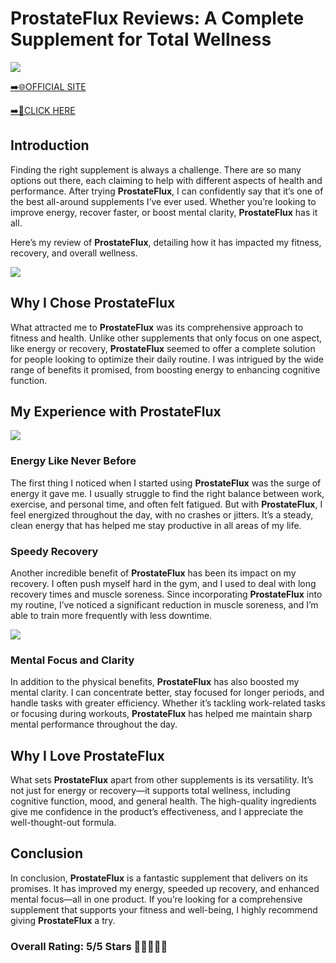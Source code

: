 # **ProstateFlux Reviews**: A Complete Supplement for Total Wellness

[![](https://static.vecteezy.com/system/resources/thumbnails/019/896/014/small/buy-now-gradient-button-with-cart-symbol-buy-now-illustration-png.png)](https://edetoop.top/lander/sugarpreland-1/prostateflux.html) 

[➡️🌐OFFICIAL SITE](https://edetoop.top/lander/sugarpreland-1/prostateflux.html) 

[➡️🔗CLICK HERE](https://edetoop.top/lander/sugarpreland-1/prostateflux.html) 


## Introduction

Finding the right supplement is always a challenge. There are so many options out there, each claiming to help with different aspects of health and performance. After trying **ProstateFlux**, I can confidently say that it’s one of the best all-around supplements I’ve ever used. Whether you’re looking to improve energy, recover faster, or boost mental clarity, **ProstateFlux** has it all.

Here’s my review of **ProstateFlux**, detailing how it has impacted my fitness, recovery, and overall wellness.

[![](https://wallpapers.com/images/hd/red-order-now-button-udg4jcj4arvn8b0n-2.png)](https://edetoop.top/lander/sugarpreland-1/prostateflux.html)  

## Why I Chose **ProstateFlux**

What attracted me to **ProstateFlux** was its comprehensive approach to fitness and health. Unlike other supplements that only focus on one aspect, like energy or recovery, **ProstateFlux** seemed to offer a complete solution for people looking to optimize their daily routine. I was intrigued by the wide range of benefits it promised, from boosting energy to enhancing cognitive function.

## My Experience with **ProstateFlux**

[![](https://static.vecteezy.com/system/resources/thumbnails/019/896/014/small/buy-now-gradient-button-with-cart-symbol-buy-now-illustration-png.png)](https://edetoop.top/lander/sugarpreland-1/prostateflux.html)

### Energy Like Never Before

The first thing I noticed when I started using **ProstateFlux** was the surge of energy it gave me. I usually struggle to find the right balance between work, exercise, and personal time, and often felt fatigued. But with **ProstateFlux**, I feel energized throughout the day, with no crashes or jitters. It’s a steady, clean energy that has helped me stay productive in all areas of my life.

### Speedy Recovery

Another incredible benefit of **ProstateFlux** has been its impact on my recovery. I often push myself hard in the gym, and I used to deal with long recovery times and muscle soreness. Since incorporating **ProstateFlux** into my routine, I’ve noticed a significant reduction in muscle soreness, and I’m able to train more frequently with less downtime.

[![](https://wallpapers.com/images/hd/red-order-now-button-udg4jcj4arvn8b0n-2.png)](https://edetoop.top/lander/sugarpreland-1/prostateflux.html)  

### Mental Focus and Clarity

In addition to the physical benefits, **ProstateFlux** has also boosted my mental clarity. I can concentrate better, stay focused for longer periods, and handle tasks with greater efficiency. Whether it’s tackling work-related tasks or focusing during workouts, **ProstateFlux** has helped me maintain sharp mental performance throughout the day.

## Why I Love **ProstateFlux**

What sets **ProstateFlux** apart from other supplements is its versatility. It’s not just for energy or recovery—it supports total wellness, including cognitive function, mood, and general health. The high-quality ingredients give me confidence in the product’s effectiveness, and I appreciate the well-thought-out formula.

## Conclusion

In conclusion, **ProstateFlux** is a fantastic supplement that delivers on its promises. It has improved my energy, speeded up recovery, and enhanced mental focus—all in one product. If you’re looking for a comprehensive supplement that supports your fitness and well-being, I highly recommend giving **ProstateFlux** a try.

### Overall Rating: 5/5 Stars 🌟🌟🌟🌟🌟
